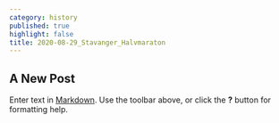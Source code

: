 ```yaml
---
category: history
published: true
highlight: false
title: 2020-08-29_Stavanger_Halvmaraton
---
```

## A New Post

Enter text in [Markdown](http://daringfireball.net/projects/markdown/). Use the toolbar above, or click the **?** button for formatting help.
